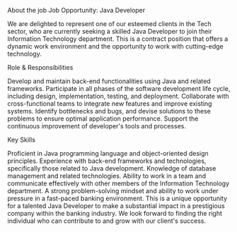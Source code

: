 About the job
Job Opportunity: Java Developer

 We are delighted to represent one of our esteemed clients in the Tech sector, who are currently seeking a skilled Java Developer to join their Information Technology department. This is a contract position that offers a dynamic work environment and the opportunity to work with cutting-edge technology. 
 
Role & Responsibilities
 
Develop and maintain back-end functionalities using Java and related frameworks.
Participate in all phases of the software development life cycle, including design, implementation, testing, and deployment.
Collaborate with cross-functional teams to integrate new features and improve existing systems.
Identify bottlenecks and bugs, and devise solutions to these problems to ensure optimal application performance.
Support the continuous improvement of developer's tools and processes.

Key Skills

Proficient in Java programming language and object-oriented design principles.
Experience with back-end frameworks and technologies, specifically those related to Java development.
Knowledge of database management and related technologies.
Ability to work in a team and communicate effectively with other members of the Information Technology department.
A strong problem-solving mindset and ability to work under pressure in a fast-paced banking environment.
 This is a unique opportunity for a talented Java Developer to make a substantial impact in a prestigious company within the banking industry. We look forward to finding the right individual who can contribute to and grow with our client's success.